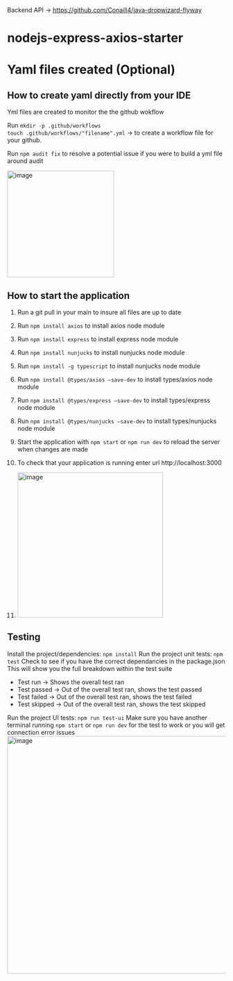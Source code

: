 Backend API -> https://github.com/Conaill4/java-dropwizard-flyway
# nodejs-express-axios-starter

# Yaml files created (Optional)
## How to create yaml directly from your IDE 
Yml files are created to monitor the the github wokflow 

Run `mkdir -p .github/workflows                                             
touch .github/workflows/"filename".yml` -> to create a workflow file for your github.

Run `npm audit fix` to resolve a potential issue if you were to build a yml file around audit

<img width="246" alt="image" src="https://github.com/user-attachments/assets/3a4778c6-0948-4a2f-be5b-83197960afcd">

## How to start the application
1. Run a git pull in your main to insure all files are up to date
2. Run `npm install axios` to install axios node module
3. Run `npm install express` to install express node module
4. Run `npm install nunjucks` to install nunjucks node module
5. Run `npm install -g typescript` to install nunjucks node module
6. Run `npm install @types/axios —save-dev` to install types/axios node module
7. Run `npm install @types/express —save-dev` to install types/express node module
8. Run `npm install @types/nunjucks —save-dev` to install types/nunjucks node module
9. Start the application with `npm start` or `npm run dev` to reload the server when changes are made
10. To check that your application is running enter url http://localhost:3000

11. <img width="335" alt="image" src="https://github.com/user-attachments/assets/378458e5-c833-4052-b73a-de4dec40ce37">

Testing
-----------
Install the project/dependencies: `npm install`
Run the project unit tests: `npm test`
Check to see if you have the correct dependancies in the package.json
This will show you the full breakdown within the test suite 
- Test run -> Shows the overall test ran 
- Test passed -> Out of the overall test ran, shows the test passed 
- Test failed -> Out of the overall test ran, shows the test failed 
- Test skipped -> Out of the overall test ran, shows the test skipped 

Run the project UI tests: `npm run test-ui`
Make sure you have another terminal running `npm start` or `npm run dev` for the test to work or you will get connection error issues 
<img width="548" alt="image" src="https://github.com/user-attachments/assets/3313fab9-5ffa-4ee6-8f42-f28111bb8605">